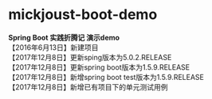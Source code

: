 # mickjoust-boot-demo

**Spring Boot 实践折腾记 演示demo**
</br>
【2016年6月13日】新建项目
</br>
【2017年12月8日】更新sping版本为5.0.2.RELEASE
</br>
【2017年12月8日】更新spring boot版本为1.5.9.RELEASE
</br>
【2017年12月8日】新增spring boot test版本为1.5.9.RELEASE
</br>
【2017年12月8日】新增已有项目下的单元测试用例
</br>
